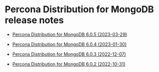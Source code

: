 # Percona Distribution for MongoDB release notes

* [Percona Distribution for MongoDB 6.0.5 (2023-03-29)](release-notes-v6.0.5.md)

* [Percona Distribution for MongoDB 6.0.4 (2023-01-30)](release-notes-v6.0.4.md)

* [Percona Distribution for MongoDB 6.0.3 (2022-12-07)](release-notes-v6.0.3.md)

* [Percona Distribution for MongoDB 6.0.2 (2022-10-31)](release-notes-v6.0.2.md)